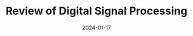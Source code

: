 ---
title: "Review of Digital Signal Processing"
index: 5
date: 2024-01-17
materials:
- topic: "Exploring a Time-Series Dataset: Parkinsonian Gait"
  files:
  - type: "colab"
    url: https://colab.research.google.com/github/C4M-UofT/C4M-UofT.github.io/blob/master/lectures/winter/5_review/5a - Exploring a Time-Series Dataset.ipynb
- topic: "Exploring an Image Dataset: Skin Cancer"
  files:
  - type: "colab"
    url: https://colab.research.google.com/github/C4M-UofT/C4M-UofT.github.io/blob/master/lectures/winter/5_review/5b - Exploring an Image Dataset.ipynb
assignment:
  text: "Materials in progress"
  due_date: 2024-01-31 12:00 PM
  submission_link: https://q.utoronto.ca/courses/342394/assignments/1175772
  files:
  - type: "colab"
    url: TBD
---